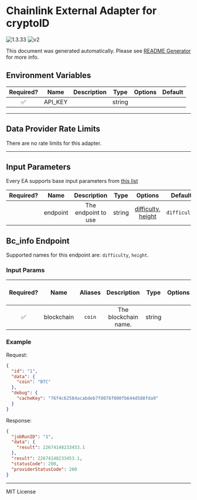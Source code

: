 # Chainlink External Adapter for cryptoID

![1.3.33](https://img.shields.io/github/package-json/v/smartcontractkit/external-adapters-js?filename=packages/sources/cryptoid/package.json) ![v2](https://img.shields.io/badge/framework%20version-v2-blueviolet)

This document was generated automatically. Please see [README Generator](../../scripts#readme-generator) for more info.

## Environment Variables

| Required? |  Name   | Description |  Type  | Options | Default |
| :-------: | :-----: | :---------: | :----: | :-----: | :-----: |
|    ✅     | API_KEY |             | string |         |         |

---

## Data Provider Rate Limits

There are no rate limits for this adapter.

---

## Input Parameters

Every EA supports base input parameters from [this list](../../core/bootstrap#base-input-parameters)

| Required? |   Name   |     Description     |  Type  |                           Options                            |   Default    |
| :-------: | :------: | :-----------------: | :----: | :----------------------------------------------------------: | :----------: |
|           | endpoint | The endpoint to use | string | [difficulty](#bc_info-endpoint), [height](#bc_info-endpoint) | `difficulty` |

## Bc_info Endpoint

Supported names for this endpoint are: `difficulty`, `height`.

### Input Params

| Required? |    Name    | Aliases |     Description      |  Type  | Options | Default | Depends On | Not Valid With |
| :-------: | :--------: | :-----: | :------------------: | :----: | :-----: | :-----: | :--------: | :------------: |
|    ✅     | blockchain | `coin`  | The blockchain name. | string |         |         |            |                |

### Example

Request:

```json
{
  "id": "1",
  "data": {
    "coin": "BTC"
  },
  "debug": {
    "cacheKey": "76f4c62584acabdeb7f0078f000fb644d588fda9"
  }
}
```

Response:

```json
{
  "jobRunID": "1",
  "data": {
    "result": 22674148233453.1
  },
  "result": 22674148233453.1,
  "statusCode": 200,
  "providerStatusCode": 200
}
```

---

MIT License
